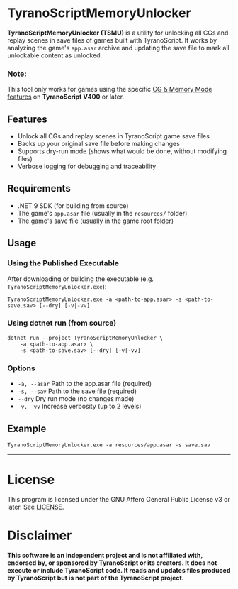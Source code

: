 # TyranoScriptMemoryUnlocker

**TyranoScriptMemoryUnlocker (TSMU)** is a utility for unlocking all CGs and replay scenes in save files of games built with TyranoScript. It works by analyzing the game's `app.asar` archive and updating the save file to mark all unlockable content as unlocked.

### **Note:**
This tool only works for games using the specific [CG & Memory Mode features](https://tyrano.jp/usage/tech/cg) on **TyranoScript V400** or later.

## Features
- Unlock all CGs and replay scenes in TyranoScript game save files
- Backs up your original save file before making changes
- Supports dry-run mode (shows what would be done, without modifying files)
- Verbose logging for debugging and traceability

## Requirements
- .NET 9 SDK (for building from source)
- The game's `app.asar` file (usually in the `resources/` folder)
- The game's save file (usually in the game root folder)

## Usage

### Using the Published Executable
After downloading or building the executable (e.g. `TyranoScriptMemoryUnlocker.exe`):

```
TyranoScriptMemoryUnlocker.exe -a <path-to-app.asar> -s <path-to-save.sav> [--dry] [-v|-vv]
```

### Using dotnet run (from source)
```
dotnet run --project TyranoScriptMemoryUnlocker \
    -a <path-to-app.asar> \
    -s <path-to-save.sav> [--dry] [-v|-vv]
```

### Options
- `-a, --asar`   Path to the app.asar file (required)
- `-s, --sav`    Path to the save file (required)
- `--dry`        Dry run mode (no changes made)
- `-v, -vv`      Increase verbosity (up to 2 levels)

## Example
```
TyranoScriptMemoryUnlocker.exe -a resources/app.asar -s save.sav
```
---
# License
This program is licensed under the GNU Affero General Public License v3 or later. See [LICENSE](LICENSE).

# Disclaimer
**This software is an independent project and is not affiliated with, endorsed by, or sponsored by TyranoScript or its creators. It does not execute or include TyranoScript code. It reads and updates files produced by TyranoScript but is not part of the TyranoScript project.**
